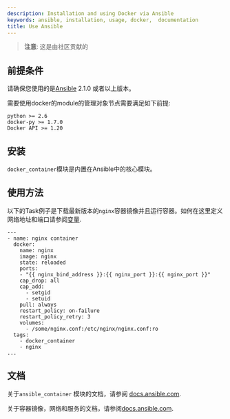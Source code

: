```yaml
---
description: Installation and using Docker via Ansible
keywords: ansible, installation, usage, docker,  documentation
title: Use Ansible
---
```


> **注意**:
> 这是由社区贡献的

## 前提条件

请确保您使用的是[Ansible](https://www.ansible.com/) 2.1.0 或者以上版本。


需要使用docker的module的管理对象节点需要满足如下前提:

```
python >= 2.6
docker-py >= 1.7.0
Docker API >= 1.20
```

## 安装

`docker_container`模块是内置在Ansible中的核心模块。

## 使用方法

以下的Task例子是下载最新版本的`nginx`容器镜像并且运行容器。如何在这里定义网络地址和端口请参阅[变量](https://docs.ansible.com/ansible/playbooks_variables.html).

```
---
- name: nginx container
  docker:
    name: nginx
    image: nginx
    state: reloaded
    ports:
    - "{{ nginx_bind_address }}:{{ nginx_port }}:{{ nginx_port }}"
    cap_drop: all
    cap_add:
      - setgid
      - setuid
    pull: always
    restart_policy: on-failure
    restart_policy_retry: 3
    volumes:
      - /some/nginx.conf:/etc/nginx/nginx.conf:ro
  tags:
    - docker_container
    - nginx
...
```

## 文档

关于`ansible_container` 模块的文档，请参阅
[docs.ansible.com](https://docs.ansible.com/ansible/docker_container_module.html).

关于容器镜像，网络和服务的文档，请参阅[docs.ansible.com](https://docs.ansible.com/ansible/list_of_cloud_modules.html#docker).
